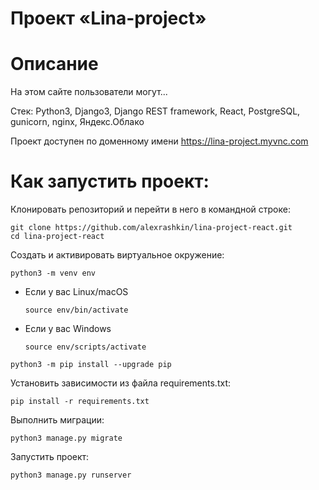 # Проект «Lina-project»
# Описание
На этом сайте пользователи могут...

Стек: Python3, Django3, Django REST framework, React, PostgreSQL, gunicorn, nginx, Яндекс.Облако

Проект доступен по доменному имени https://lina-project.myvnc.com

# Как запустить проект:

Клонировать репозиторий и перейти в него в командной строке:

```
git clone https://github.com/alexrashkin/lina-project-react.git
cd lina-project-react
```

Cоздать и активировать виртуальное окружение:

```
python3 -m venv env
```

* Если у вас Linux/macOS

    ```
    source env/bin/activate
    ```

* Если у вас Windows

    ```
    source env/scripts/activate
    ```

```
python3 -m pip install --upgrade pip
```

Установить зависимости из файла requirements.txt:

```
pip install -r requirements.txt
```

Выполнить миграции:

```
python3 manage.py migrate
```

Запустить проект:

```
python3 manage.py runserver
```
